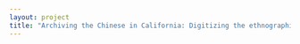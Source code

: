 ```yaml
--- 
layout: project 
title: "Archiving the Chinese in California: Digitizing the ethnographic collections of the Chinese Historical Museum of America and San Diego Chinese Historical Museum" 
---
```



